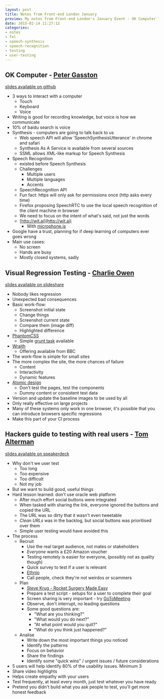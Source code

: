 ```yaml
---
layout: post
title: Notes from Front-end London January
preview: My notes from Front-end London's January Event - OK Computer from Peter Gasston, Visual Regression Testing from Charlie Owen, and Hackers guide to testing with real users from Tom Alterman.
date: 2015-02-14 11:27:12
categories:
- notes
- fel
- speech-synthesis
- speech-recognition
- testing
- user-testing
---
```


## OK Computer - [Peter Gasston](https://twitter.com/@stopsatgreen)

[slides available on github](https://github.com/stopsatgreen/speech-felondon)

- 3 ways to interact with a computer
	- Touch
	- Keyboard
	- Voice
- Writing is good for recording knowledge, but voice is how we communicate
- 10% of baidu search is voice
- Synthesis - computers are going to talk back to us
	- Web speech API will allow 'SpeechSynthesisUtterance' in chrome and safari
	- Synthesis As A Service is available from several sources
	- SSML allows XML-like markup for Speech Synthesis
- Speech Recognition
	- existed before Speech Synthesis
	- Challenges
		- Multiple users
		- Multiple languages
		- Accents
	- SpeechRecognition API
	- Fun fact: https will only ask for permissions once (http asks every time)
	- Firefox proposing SpeechRTC to use the local speech recognition of the client machine in browser
	- We need to focus on the intent of what's said, not just the words
	- [http://wit.ai](http://wit.ai)
		- With [microphone.js](https://github.com/stderr/microphone.js/tree/master)
- Google have a trust, planning for if deep learning of computers ever goes wrong
- Main use cases:
	- No screen
	- Hands are busy
	- Mostly closed systems, sadly

## Visual Regression Testing - [Charlie Owen](https://twitter.com/sonniesedge)

[slides available on slideshare](http://www.slideshare.net/sonniesedge/visual-regression-testing)

- Nobody likes regression
- Unexpected bad consequences
- Basic work-flow:
	- Screenshot initial state
	- Change things
	- Screenshot current state
	- Compare them (image diff)
	- Highlighted difference
- [PhantomCSS](https://github.com/Huddle/PhantomCSS)
	- Simple [grunt task](https://github.com/chrisgladd/grunt-phantomcss) available
- [Wraith](https://github.com/BBC-News/wraith)
	- Offering available from BBC
- The work-flow is simple for small sites
- The more complex the site, the more chances of failure
	- Content
	- Interactivity
	- Dynamic features
- [Atomic design](http://bradfrost.com/blog/post/atomic-web-design/)
	- Don't test the pages, test the components
	- Dummy content or consistent test data
- Version and update the baseline images to be used by all
- Only really effective on large projects
- Many of these systems only work in one browser, it's possible that you can introduce browsers specific regressions
- Make this part of your CI process

## Hackers guide to testing with real users - [Tom Alterman](https://twitter.com/@tomalterman)

[slides available on speakerdeck](https://speakerdeck.com/tomalterman/hackers-guide-to-user-testing)

- Why don't we user test
	- Too long
	- Too expensive
	- Too difficult
	- Not *my* job
- But we want to build good, useful things
- Hard lesson learned: don't use oracle web platform
	- After much effort social buttons were integrated
	- When tasked with sharing the link, everyone ignored the buttons and copied the URL
	- The URL was so dirty that it wasn't even tweetable
	- *Clean URLs* was in the backlog, but social buttons was prioritised over them
	- Simple user testing would have avoided this
- The process
	- Recruit
		- Use the real target audience, not mates or stakeholders
		- *Everyone* wants a £20 Amazon voucher
		- Testing remotely is easier for everyone, (possibly not as quality though)
		- Quick survey to test if a user is relevant
		- [Ethnio](http://ethn.io/)
		- Call people, check they're not weirdos or scammers
	- Plan
		- [Steve Krug - Rocket Surgery Made Easy](http://www.amazon.co.uk/gp/product/0321657292/ref=as_li_tl?ie=UTF8&camp=1634&creative=19450&creativeASIN=0321657292&linkCode=as2&tag=ms0e-21&linkId=WCQR7ISREKLWSLDG)
		- Prepare a test script - setups for a user to complete their goal
		- Screen sharing is very important - try [GoToMeeting](http://www.gotomeeting.co.uk/)
		- Observe, don't interrupt, no leading questions
		- Some good questions are:
			- "What are you thinking?"
			- "What would you do next?"
			- "At what point would you quit?"
			- "What do you think just happened?"
	- Analise
		- Write down the most important things you noticed
		- Identify the patterns
		- Focus on behavior
		- Share the findings
		- Identify some "quick wins" / urgent issues / future considerations
- 5 users will help identify 80% of the usability issues. Minimum 3
- Share video highlights
- Helps create empathy with your users
- Test frequently, at least every month, just test whatever you have ready
- Pretend you didn't build what you ask people to test, you'll get more honest feedback
